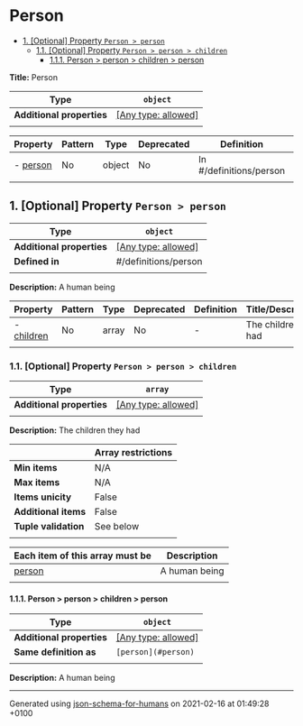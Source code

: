 # Person

- [1. [Optional] Property `Person > person`](#person)
  - [1.1. [Optional] Property `Person > person > children`](#person_children)
    - [1.1.1. Person > person > children > person](#autogenerated_heading_2)

**Title:** Person

| Type                      | `object`                                                                  |
| ------------------------- | ------------------------------------------------------------------------- |
| **Additional properties** | [[Any type: allowed]](# "Additional Properties of any type are allowed.") |
|                           |                                                                           |

| Property             | Pattern | Type   | Deprecated | Definition              | Title/Description |
| -------------------- | ------- | ------ | ---------- | ----------------------- | ----------------- |
| - [person](#person ) | No      | object | No         | In #/definitions/person | A human being     |
|                      |         |        |            |                         |                   |

## <a name="person"></a>1. [Optional] Property `Person > person`

| Type                      | `object`                                                                  |
| ------------------------- | ------------------------------------------------------------------------- |
| **Additional properties** | [[Any type: allowed]](# "Additional Properties of any type are allowed.") |
| **Defined in**            | #/definitions/person                                                      |
|                           |                                                                           |

**Description:** A human being

| Property                        | Pattern | Type  | Deprecated | Definition | Title/Description     |
| ------------------------------- | ------- | ----- | ---------- | ---------- | --------------------- |
| - [children](#person_children ) | No      | array | No         | -          | The children they had |
|                                 |         |       |            |            |                       |

### <a name="person_children"></a>1.1. [Optional] Property `Person > person > children`

| Type                      | `array`                                                                   |
| ------------------------- | ------------------------------------------------------------------------- |
| **Additional properties** | [[Any type: allowed]](# "Additional Properties of any type are allowed.") |
|                           |                                                                           |

**Description:** The children they had

|                      | Array restrictions |
| -------------------- | ------------------ |
| **Min items**        | N/A                |
| **Max items**        | N/A                |
| **Items unicity**    | False              |
| **Additional items** | False              |
| **Tuple validation** | See below          |
|                      |                    |

| Each item of this array must be  | Description   |
| -------------------------------- | ------------- |
| [person](#person_children_items) | A human being |
|                                  |               |

#### <a name="autogenerated_heading_2"></a>1.1.1. Person > person > children > person

| Type                      | `object`                                                                  |
| ------------------------- | ------------------------------------------------------------------------- |
| **Additional properties** | [[Any type: allowed]](# "Additional Properties of any type are allowed.") |
| **Same definition as**    | `[person](#person)`                                                       |
|                           |                                                                           |

**Description:** A human being

----------------------------------------------------------------------------------------------------------------------------
Generated using [json-schema-for-humans](https://github.com/coveooss/json-schema-for-humans) on 2021-02-16 at 01:49:28 +0100